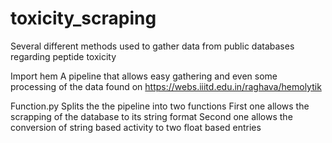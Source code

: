 # toxicity_scraping
Several different methods used to gather data from public databases regarding peptide toxicity

Import hem
A pipeline that allows easy gathering and even some processing of the data found on https://webs.iiitd.edu.in/raghava/hemolytik

Function.py
Splits the the pipeline into two functions
First one allows the scrapping of the database to its string format
Second one allows the conversion of string based activity to two float based entries